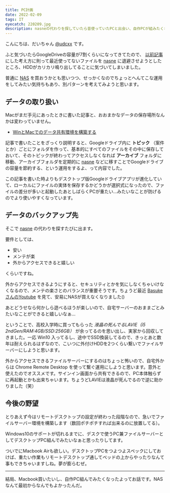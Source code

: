 ```yaml
---
title: PC計画
date: 2022-02-09
tags: IT
eyecatch: 220209.jpg
description: nasneの代わりを探していたら昔使っていたPCと出会い、自作PCが組みたくなったお話。
---
```


こんにちは、だいちゃん [@udcxx](https://twitter.com/udc_xx) です。

ふと気づいたらGoogleDriveの容量が7割くらいになってきてたので、 [以前記事](https://blog.udcxx.me/article/210120/data-sync-with-mac-and-windows/) にした考え方に則って最近使ってないファイルを [nasne](https://amzn.to/3HHpL1K) に退避させようとしたところ、HDDがカリカリ鳴り出してることに気づいてしまいました。

普通に [NAS](https://amzn.to/3JfJgyI) を買おうかとも思いつつ、せっかくなのでちょっとへんてこな運用をしてみたい気持ちもあり、別パターンを考えてみようと思います。


## データの取り扱い

Macがまだ手元にあったときに書いた記事と、おおまかなデータの保存場所なんかは変わっていません。

* [WinとMacでのデータ共有環境を構築する](https://blog.udcxx.me/article/210120/data-sync-with-mac-and-windows/)

記事で書いたことをざっくり説明すると、Googleドライブ内に **トピック** （案件とか）ごとにフォルダを作って、基本的にすべてのファイルをその中に保存しておいて、そのトピックが終わってアクセスしなくなれば **アーカイブ** フォルダに移動、アーカイブフォルダを定期的に [nasne](https://amzn.to/3HHpL1K) などに移すことでGoogleドライブの容量を節約する、という運用をするよ、って内容でした。

この記事を書いた時よりもデスクトップ版Googleドライブアプリが進化していて、ローカルにファイルの実体を保存するかどうかが選択式になったので、ファイルの差分が多いと起動したあとしばらくPCが重たい...みたいなことが防げるのでより使いやすくなっています。


## データのバックアップ先

そこで [nasne](https://amzn.to/3HHpL1K) の代わりを探すたびに出ます。

要件としては、

* 安い
* メンテが楽
* 外からアクセスできると嬉しい

くらいですね。

外からアクセスできるようにすると、セキュリティとかを気にしなくちゃいけなくなるので、メンテの楽さとのバランスが重要そうです。ちょうど最近 [BasukeさんのYoutube](https://youtu.be/dD8QeF7Letg) を見て、安易にNASが買えなくなりました()

あとどうせなら何かしら遊べるほうが楽しいので、自宅サーバーのおままごとみたいなことができると嬉しいなぁ...

ということで、高校入学時に買ってもらった *液晶の死んでるLAVIE（i5 2ndGen/RAM:4GB/SSD:256GB）* が余ってるのを思い出し、実家から回収してきました。一応 Win10 入ってるし、途中でSSD換装してるので、きっとあと数年は耐えられるはずなので、こいつに外付けHDDを2つくらい繋いでファイルサーバーにしようと思います。

外からアクセスできるファイルサーバーにするのはちょっと怖いので、自宅外からは Chrome Remote Desktop を使って繋ぐ運用にしようと思います。意外と使えたのでオススメです。サインイン画面から共有できるので、PC本体触らずに再起動とかも出来ちゃいます。ちょうどLAVIEは液晶が死んでるので逆に助かりました（笑）


## 今後の野望

とりあえず今はリモートデスクトップの設定が終わった段階なので、急いでファイルサーバー環境を構築します（数回ポチポチすれば出来るのに放置してる）。

Windows10のサポートが切れるまでに、デスクで使うPC兼ファイルサーバーとしてデスクトップPC組んでみたいなぁと思ったりしてます。

ついでにMacbook Airも欲しい。デスクトップPCをつよつよスペックにしておけば、重たい作業もリモートデスクトップ通してベッドの上からやったりなんて事もできちゃいますしね。夢が膨らむぜ。



-----

結局、Macbook買いたいし、自作PC組んでみたくなったよってお話です。NASなんて最初からなんでもよかったんだ。

